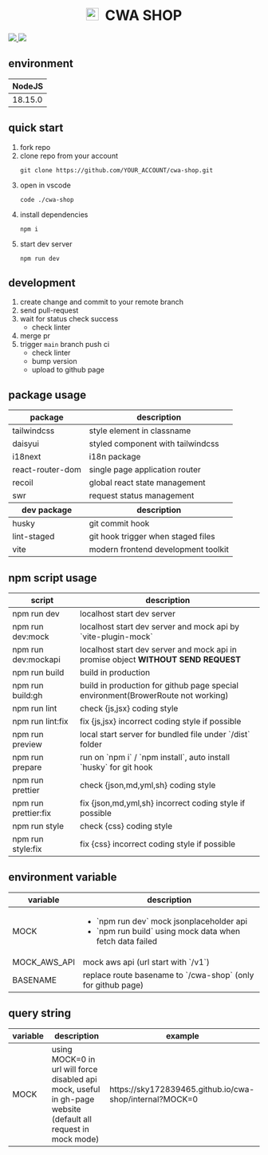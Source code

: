 <p align="center">
  <h1 align="center">
    <img width=25px height=25px src="./src/favicon.ico" alt="CWA SHOP ICON">
    &nbsp;CWA SHOP
  </h1>
  <a href="https://github.com/sky172839465/cwa-shop/actions">
    <img src="https://img.shields.io/github/package-json/v/sky172839465/cwa-shop/main?logo=github" />
  </a>
  <a href="https://github.com/sky172839465/cwa-shop/tags">
    <img src="https://img.shields.io/github/actions/workflow/status/sky172839465/cwa-shop/main.yml?event=push&style=flat&logo=githubactions" />
  </a>
</p>

<h2 id='environment'>environment</h2>

<table width="100%">
  <thead>
    <tr>
      <th>NodeJS</th>
    </tr>
  <tbody>
    <tr>
      <td>18.15.0</td>
    </tr>
  </tbody>
</table>

<h2 id='quick-start'>quick start</h2>

1. fork repo
1. clone repo from your account
   ```shell
   git clone https://github.com/YOUR_ACCOUNT/cwa-shop.git
   ```
1. open in vscode
   ```shell
   code ./cwa-shop
   ```
1. install dependencies
   ```shell
   npm i
   ```
1. start dev server
   ```shell
   npm run dev
   ```

<h2 id='development'>development</h2>

1. create change and commit to your remote branch
1. send pull-request
1. wait for status check success
   - check linter
1. merge pr
1. trigger `main` branch push ci
   - check linter
   - bump version
   - upload to github page

<h2 id='package-usage'>package usage</h2>

<table width="100%">
  <thead>
    <tr>
      <th>package</th>
      <th>description</th>
    </tr>
  </thead>
  <tbody>
    <tr>
      <td>tailwindcss</td>
      <td>style element in classname</td>
    </tr>
    <tr>
      <td>daisyui</td>
      <td>styled component with tailwindcss</td>
    </tr>
    <tr>
      <td>i18next</td>
      <td>i18n package</td>
    </tr>
    <tr>
      <td>react-router-dom</td>
      <td>single page application router</td>
    </tr>
    <tr>
      <td>recoil</td>
      <td>global react state management</td>
    </tr>
    <tr>
      <td>swr</td>
      <td>request status management</td>
    </tr>
  </tbody>
    <thead>
    <tr>
      <th>dev package</th>
      <th>description</th>
    </tr>
  </thead>
  <tbody>
    <tr>
      <td>husky</td>
      <td>git commit hook</td>
    </tr>
    <tr>
      <td>lint-staged</td>
      <td>git hook trigger when staged files</td>
    </tr>
    <tr>
      <td>vite</td>
      <td>modern frontend development toolkit</td>
    </tr>
  </tbody>
</table>

<h2 id='npm-script-usage'>npm script usage</h2>

<table width="100%">
  <thead>
    <tr>
      <th>script</th>
      <th>description</th>
    </tr>
  </thead>
  <tbody>
    <tr>
      <td>npm run dev</td>
      <td>localhost start dev server</td>
    </tr>
    <tr>
      <td>npm run dev:mock</td>
      <td>localhost start dev server and mock api by `vite-plugin-mock`</td>
    </tr>
    <tr>
      <td>npm run dev:mockapi</td>
      <td>
        localhost start dev server and mock api in promise object <strong>WITHOUT SEND REQUEST</strong>
      </td>
    </tr>
    <tr>
      <td>npm run build</td>
      <td>build in production</td>
    </tr>
    <tr>
      <td>npm run build:gh</td>
      <td>build in production for github page special environment(BrowerRoute not working)</td>
    </tr>
    <tr>
      <td>npm run lint</td>
      <td>check {js,jsx} coding style</td>
    </tr>
    <tr>
      <td>npm run lint:fix</td>
      <td>fix {js,jsx} incorrect coding style if possible</td>
    </tr>
    <tr>
      <td>npm run preview</td>
      <td>local start server for bundled file under `/dist` folder</td>
    </tr>
    <tr>
      <td>npm run prepare</td>
      <td>run on `npm i` / `npm install`, auto install `husky` for git hook</td>
    </tr>
    <tr>
      <td>npm run prettier</td>
      <td>check {json,md,yml,sh} coding style</td>
    </tr>
    <tr>
      <td>npm run prettier:fix</td>
      <td>fix {json,md,yml,sh} incorrect coding style if possible</td>
    </tr>
    <tr>
      <td>npm run style</td>
      <td>check {css} coding style</td>
    </tr>
    <tr>
      <td>npm run style:fix</td>
      <td>fix {css} incorrect coding style if possible</td>
    </tr>
  </tbody>
</table>

<h2 id='environment-variable'>environment variable</h2>

<table width="100%">
  <thead>
    <tr>
      <th>variable</th>
      <th>description</th>
    </tr>
  </thead>
  <tbody>
    <tr>
      <td>MOCK</td>
      <td>
        <ul>
          <li>`npm run dev` mock jsonplaceholder api</li>
          <li>`npm run build` using mock data when fetch data failed</li>
        </ul>
      </td>
    </tr>
    <tr>
      <td>MOCK_AWS_API</td>
      <td>mock aws api (url start with `/v1`)</td>
    </tr>
    <tr>
      <td>BASENAME</td>
      <td>replace route basename to `/cwa-shop` (only for github page)</td>
    </tr>
  </tbody>
</table>

<h2 id='query-string'>query string</h2>

<table width="100%">
  <thead>
    <tr>
      <th>variable</th>
      <th>description</th>
      <th>example</th>
    </tr>
  </thead>
  <tbody>
    <tr>
      <td>MOCK</td>
      <td>using MOCK=0 in url will force disabled api mock, useful in gh-page website (default all request in mock mode)</td>
      <td>https://sky172839465.github.io/cwa-shop/internal?MOCK=0</td>
    </tr>
  </tbody>
</table>
